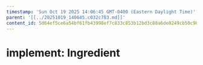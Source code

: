```yaml
---
timestamp: 'Sun Oct 19 2025 14:06:45 GMT-0400 (Eastern Daylight Time)'
parent: '[[../20251019_140645.c032c783.md]]'
content_id: 5d64ef5ce6a54bf61fb43998ef7c833c853b12bd3c88a6de8249cb50c90a3e7e
---
```


# implement: Ingredient
